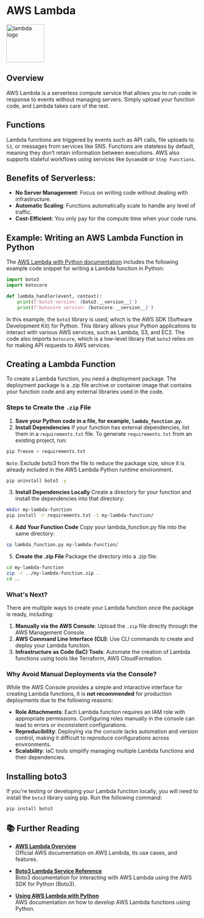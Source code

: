 # AWS Lambda

<img src="../../images/lambda.png" alt="lambda logo" width="100"/>

## Overview

AWS Lambda is a serverless compute service that allows you to run code in response to events without managing servers. Simply upload your function code, and Lambda takes care of the rest.

## Functions

Lambda functions are triggered by events such as API calls, file uploads to `S3`, or messages from services like SNS. Functions are stateless by default, meaning they don’t retain information between executions. AWS also supports stateful workflows using services like `DynamoDB` or `Step Functions`.

## Benefits of Serverless:

- **No Server Management**: Focus on writing code without dealing with infrastructure.
- **Automatic Scaling**: Functions automatically scale to handle any level of traffic.
- **Cost-Efficient**: You only pay for the compute time when your code runs.

## Example: Writing an AWS Lambda Function in Python

The [AWS Lambda with Python documentation](https://docs.aws.amazon.com/lambda/latest/dg/lambda-python.html) includes the following example code snippet for writing a Lambda function in Python:

```python
import boto3
import botocore

def lambda_handler(event, context):
    print(f'boto3 version: {boto3.__version__}')
    print(f'botocore version: {botocore.__version__}')
```

In this example, the `boto3` library is used, which is the AWS SDK (Software Development Kit) for Python. This library allows your Python applications to interact with various AWS services, such as Lambda, S3, and EC2. The code also imports `botocore`, which is a low-level library that `boto3` relies on for making API requests to AWS services.

## Creating a Lambda Function

To create a Lambda function, you need a deployment package. The deployment package is a .zip file archive or container image that contains your function code and any external libraries used in the code.

### Steps to Create the `.zip` File

1. **Save your Python code in a file, for example, `lambda_function.py`.**
2. **Install Dependencies**
   If your function has external dependencies, list them in a `requirements.txt` file. To generate `requirements.txt` from an existing project, run:

```bash
pip freeze > requirements.txt
```

`Note`: Exclude boto3 from the file to reduce the package size, since it is already included in the AWS Lambda Python runtime environment.

```bash
pip uninstall boto3 -y
```

3. **Install Dependencies Locally**
   Create a directory for your function and install the dependencies into that directory:

```bash
mkdir my-lambda-function
pip install -r requirements.txt -t my-lambda-function/
```

4. **Add Your Function Code**
   Copy your lambda_function.py file into the same directory:

```bash
cp lambda_function.py my-lambda-function/
```

5. **Create the .zip File**
   Package the directory into a .zip file:

```bash
cd my-lambda-function
zip -r ../my-lambda-function.zip .
cd ..
```

### What's Next?

There are multiple ways to create your Lambda function once the package is ready, including:

1. **Manually via the AWS Console**: Upload the `.zip` file directly through the AWS Management Console.
2. **AWS Command Line Interface (CLI)**: Use CLI commands to create and deploy your Lambda function.
3. **Infrastructure as Code (IaC) Tools**: Automate the creation of Lambda functions using tools like Terraform, AWS CloudFormation.

### Why Avoid Manual Deployments via the Console?

While the AWS Console provides a simple and intaractive interface for creating Lambda functions, it is **not recommended** for production deployments due to the following reasons:

- **Role Attachments**: Each Lambda function requires an IAM role with appropriate permissions. Configuring roles manually in the console can lead to errors or inconsistent configurations.
- **Reproducibility**: Deploying via the console lacks automation and version control, making it difficult to reproduce configurations across environments.
- **Scalability**: IaC tools simplify managing multiple Lambda functions and their dependencies.

## Installing boto3

If you're testing or developing your Lambda function locally, you will need to install the `boto3` library using pip. Run the following command:

```bash
pip install boto3
```

## 📚 Further Reading

- **[AWS Lambda Overview](https://aws.amazon.com/lambda/)**  
  Official AWS documentation on AWS Lambda, its use cases, and features.

- **[Boto3 Lambda Service Reference](https://boto3.amazonaws.com/v1/documentation/api/latest/reference/services/lambda.html)**  
  Boto3 documentation for interacting with AWS Lambda using the AWS SDK for Python (Boto3).

- **[Using AWS Lambda with Python](https://docs.aws.amazon.com/lambda/latest/dg/lambda-python.html)**  
  AWS documentation on how to develop AWS Lambda functions using Python.
